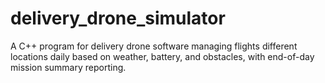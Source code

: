 # delivery_drone_simulator
A C++ program for delivery drone software managing flights different locations daily based on weather, battery, and obstacles, with end-of-day mission summary reporting.
